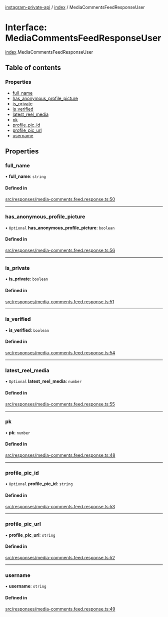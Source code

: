 [instagram-private-api](../../README.md) / [index](../../modules/index.md) / MediaCommentsFeedResponseUser

# Interface: MediaCommentsFeedResponseUser

[index](../../modules/index.md).MediaCommentsFeedResponseUser

## Table of contents

### Properties

- [full\_name](MediaCommentsFeedResponseUser.md#full_name)
- [has\_anonymous\_profile\_picture](MediaCommentsFeedResponseUser.md#has_anonymous_profile_picture)
- [is\_private](MediaCommentsFeedResponseUser.md#is_private)
- [is\_verified](MediaCommentsFeedResponseUser.md#is_verified)
- [latest\_reel\_media](MediaCommentsFeedResponseUser.md#latest_reel_media)
- [pk](MediaCommentsFeedResponseUser.md#pk)
- [profile\_pic\_id](MediaCommentsFeedResponseUser.md#profile_pic_id)
- [profile\_pic\_url](MediaCommentsFeedResponseUser.md#profile_pic_url)
- [username](MediaCommentsFeedResponseUser.md#username)

## Properties

### full\_name

• **full\_name**: `string`

#### Defined in

[src/responses/media-comments.feed.response.ts:50](https://github.com/Nerixyz/instagram-private-api/blob/0e0721c/src/responses/media-comments.feed.response.ts#L50)

___

### has\_anonymous\_profile\_picture

• `Optional` **has\_anonymous\_profile\_picture**: `boolean`

#### Defined in

[src/responses/media-comments.feed.response.ts:56](https://github.com/Nerixyz/instagram-private-api/blob/0e0721c/src/responses/media-comments.feed.response.ts#L56)

___

### is\_private

• **is\_private**: `boolean`

#### Defined in

[src/responses/media-comments.feed.response.ts:51](https://github.com/Nerixyz/instagram-private-api/blob/0e0721c/src/responses/media-comments.feed.response.ts#L51)

___

### is\_verified

• **is\_verified**: `boolean`

#### Defined in

[src/responses/media-comments.feed.response.ts:54](https://github.com/Nerixyz/instagram-private-api/blob/0e0721c/src/responses/media-comments.feed.response.ts#L54)

___

### latest\_reel\_media

• `Optional` **latest\_reel\_media**: `number`

#### Defined in

[src/responses/media-comments.feed.response.ts:55](https://github.com/Nerixyz/instagram-private-api/blob/0e0721c/src/responses/media-comments.feed.response.ts#L55)

___

### pk

• **pk**: `number`

#### Defined in

[src/responses/media-comments.feed.response.ts:48](https://github.com/Nerixyz/instagram-private-api/blob/0e0721c/src/responses/media-comments.feed.response.ts#L48)

___

### profile\_pic\_id

• `Optional` **profile\_pic\_id**: `string`

#### Defined in

[src/responses/media-comments.feed.response.ts:53](https://github.com/Nerixyz/instagram-private-api/blob/0e0721c/src/responses/media-comments.feed.response.ts#L53)

___

### profile\_pic\_url

• **profile\_pic\_url**: `string`

#### Defined in

[src/responses/media-comments.feed.response.ts:52](https://github.com/Nerixyz/instagram-private-api/blob/0e0721c/src/responses/media-comments.feed.response.ts#L52)

___

### username

• **username**: `string`

#### Defined in

[src/responses/media-comments.feed.response.ts:49](https://github.com/Nerixyz/instagram-private-api/blob/0e0721c/src/responses/media-comments.feed.response.ts#L49)

